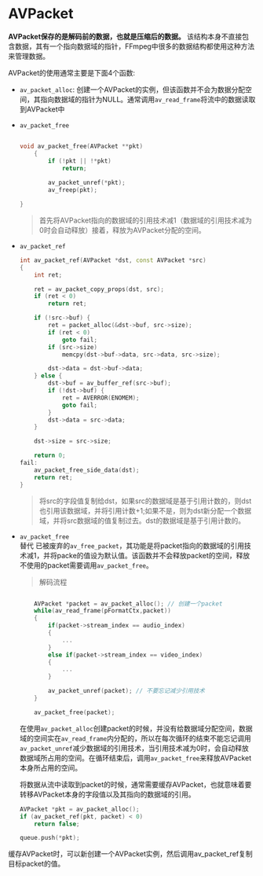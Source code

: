 # AVPacket 

__AVPacket保存的是解码前的数据，也就是压缩后的数据。__  该结构本身不直接包含数据，其有一个指向数据域的指针，FFmpeg中很多的数据结构都使用这种方法来管理数据。

AVPacket的使用通常主要是下面4个函数:
* `av_packet_alloc`: 创建一个AVPacket的实例，但该函数并不会为数据分配空间，其指向数据域的指针为NULL。通常调用`av_read_frame`将流中的数据读取到AVPacket中
* `av_packet_free`
    ```c++ 

    void av_packet_free(AVPacket **pkt)
        {
            if (!pkt || !*pkt)
                return;
        
            av_packet_unref(*pkt);
            av_freep(pkt);
    
    }
    ```
    > 首先将AVPacket指向的数据域的引用技术减1（数据域的引用技术减为0时会自动释放）接着，释放为AVPacket分配的空间。 

* `av_packet_ref` 
    ```c++
    int av_packet_ref(AVPacket *dst, const AVPacket *src)
    {
        int ret;
    
        ret = av_packet_copy_props(dst, src);
        if (ret < 0)
            return ret;
    
        if (!src->buf) {
            ret = packet_alloc(&dst->buf, src->size);
            if (ret < 0)
                goto fail;
            if (src->size)
                memcpy(dst->buf->data, src->data, src->size);
    
            dst->data = dst->buf->data;
        } else {
            dst->buf = av_buffer_ref(src->buf);
            if (!dst->buf) {
                ret = AVERROR(ENOMEM);
                goto fail;
            }
            dst->data = src->data;
        }
    
        dst->size = src->size;
    
        return 0;
    fail:
        av_packet_free_side_data(dst);
        return ret;
    }

    ```
    > 将src的字段值复制给dst，如果src的数据域是基于引用计数的，则dst也引用该数据域，并将引用计数+1;如果不是，则为dst新分配一个数据域，并将src数据域的值复制过去。dst的数据域是基于引用计数的。  

* `av_packet_free`  
    替代 已被废弃的`av_free_packet`，其功能是将packet指向的数据域的引用技术减1，并将packe的值设为默认值。该函数并不会释放packet的空间，释放不使用的packet需要调用`av_packet_free`。  
    > 解码流程 
    ```c++

        AVPacket *packet = av_packet_alloc(); // 创建一个packet
        while(av_read_frame(pFormatCtx,packet))
        {
            if(packet->stream_index == audio_index)
            {
                ...
            }
            else if(packet->stream_index == video_index)
            {
                ...
            }

            av_packet_unref(packet); // 不要忘记减少引用技术
        }

        av_packet_free(packet);
    ```

    在使用`av_packet_alloc`创建packet的时候，并没有给数据域分配空间，数据域的空间实在`av_read_frame`内分配的，所以在每次循环的结束不能忘记调用`av_packet_unref`减少数据域的引用技术，当引用技术减为0时，会自动释放数据域所占用的空间。在循环结束后，调用`av_packet_free`来释放AVPacket本身所占用的空间。

    将数据从流中读取到packet的时候，通常需要缓存AVPacket，也就意味着要转移AVPacket本身的字段值以及其指向的数据域的引用。  

    ```c++
    AVPacket *pkt = av_packet_alloc();
    if (av_packet_ref(pkt, packet) < 0)
        return false;

    queue.push(*pkt);

    ```
缓存AVPacket时，可以新创建一个AVPacket实例，然后调用av_packet_ref复制目标packet的值。

